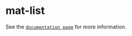 # mat-list

See the [`documentation page`](http://www.expandjs.com/elements/mat-list) for more information.